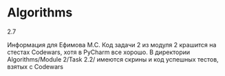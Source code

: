 # Algorithms
2.7

Информация для Ефимова М.С.
Код задачи 2 из модуля 2 крашится на стестах Codewars, хотя в PyCharm все хорошо. В директории Algorithms/Module 2/Task 2.2/ имеются скрины и код успешных тестов, взятых с Codewars
